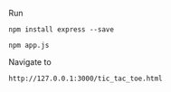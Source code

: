 Run

`npm install express --save`

`npm app.js`

Navigate to

`http://127.0.0.1:3000/tic_tac_toe.html`